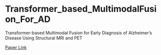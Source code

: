 # Transformer_based_MultimodalFusion_For_AD
Transformer-based Multimodal Fusion for Early Diagnosis of Alzheimer’s Disease Using Structural MRI and PET

[Paper Link](https://ieeexplore.ieee.org/abstract/document/10230577/)